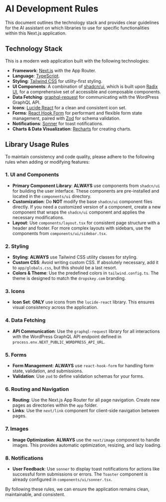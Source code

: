 # AI Development Rules

This document outlines the technology stack and provides clear guidelines for the AI assistant on which libraries to use for specific functionalities within this Next.js application.

## Technology Stack

This is a modern web application built with the following technologies:

-   **Framework**: [Next.js](https://nextjs.org/) with the App Router.
-   **Language**: [TypeScript](https://www.typescriptlang.org/).
-   **Styling**: [Tailwind CSS](https://tailwindcss.com/) for utility-first styling.
-   **UI Components**: A combination of [shadcn/ui](httpss://ui.shadcn.com/), which is built upon [Radix UI](https://www.radix-ui.com/), for a comprehensive set of accessible and composable components.
-   **Data Fetching**: [graphql-request](https://github.com/prisma-labs/graphql-request) for communicating with the WordPress GraphQL API.
-   **Icons**: [Lucide React](https://lucide.dev/) for a clean and consistent icon set.
-   **Forms**: [React Hook Form](https://react-hook-form.com/) for performant and flexible form state management, paired with [Zod](https://zod.dev/) for schema validation.
-   **Notifications**: [Sonner](https://sonner.emilkowal.ski/) for toast notifications.
-   **Charts & Data Visualization**: [Recharts](https://recharts.org/) for creating charts.

## Library Usage Rules

To maintain consistency and code quality, please adhere to the following rules when adding or modifying features:

### 1. UI and Components

-   **Primary Component Library**: **ALWAYS** use components from `shadcn/ui` for building the user interface. These components are pre-installed and located in the `components/ui` directory.
-   **Customization**: Do **NOT** modify the base `shadcn/ui` component files directly. If you need a customized version of a component, create a new component that wraps the `shadcn/ui` component and applies the necessary modifications.
-   **Layout**: Use `components/layout.tsx` for consistent page structure with a header and footer. For more complex layouts with sidebars, use the components from `components/ui/sidebar.tsx`.

### 2. Styling

-   **Styling**: **ALWAYS** use Tailwind CSS utility classes for styling.
-   **Custom CSS**: Avoid writing custom CSS. If absolutely necessary, add it to `app/globals.css`, but this should be a last resort.
-   **Colors & Theme**: Use the predefined colors in `tailwind.config.ts`. The theme is designed to match the `dropskey.com` branding.

### 3. Icons

-   **Icon Set**: **ONLY** use icons from the `lucide-react` library. This ensures visual consistency across the application.

### 4. Data Fetching

-   **API Communication**: Use the `graphql-request` library for all interactions with the WordPress GraphQL API endpoint defined in `process.env.NEXT_PUBLIC_WORDPRESS_API_URL`.

### 5. Forms

-   **Form Management**: **ALWAYS** use `react-hook-form` for handling form state, validation, and submissions.
-   **Validation**: Use `zod` to define validation schemas for your forms.

### 6. Routing and Navigation

-   **Routing**: Use the Next.js App Router for all page navigation. Create new pages as directories within the `app` folder.
-   **Links**: Use the `next/link` component for client-side navigation between pages.

### 7. Images

-   **Image Optimization**: **ALWAYS** use the `next/image` component to handle images. This provides automatic optimization, resizing, and lazy loading.

### 8. Notifications

-   **User Feedback**: Use `sonner` to display toast notifications for actions like successful form submissions or errors. The `Toaster` component is already configured in `components/ui/sonner.tsx`.

By following these rules, we can ensure the application remains clean, maintainable, and consistent.